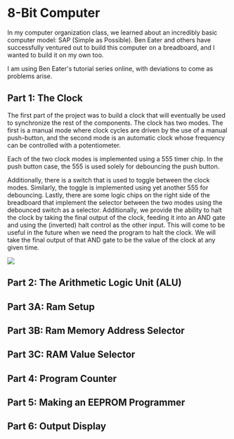 # 8-Bit Computer
In my computer organization class, we learned about an incredibly basic computer model: SAP (Simple as Possible). Ben Eater and others have successfully ventured out to build this computer on a breadboard, and I wanted to build it on my own too.

I am using Ben Eater's tutorial series online, with deviations to come as problems arise.

## Part 1: The Clock
The first part of the project was to build a clock that will eventually be used to synchronize the rest of the components. The clock has two modes. The first is a manual mode where clock cycles are driven by the use of a manual push-button, and the second mode is an automatic clock whose frequency can be controlled with a potentiometer.

Each of the two clock modes is implemented using a 555 timer chip. In the push button case, the 555 is used solely for debouncing the push button. 

Additionally, there is a switch that is used to toggle between the clock modes. Similarly, the toggle is implemented using yet another 555 for debouncing. Lastly, there are some logic chips on the right side of the breadboard that implement the selector between the two modes using the debounced switch as a selector. Additionally, we provide the ability to halt the clock by taking the final output of the clock, feeding it into an AND gate and using the (inverted) halt control as the other input. This will come to be useful in the future when we need the program to halt the clock. We will take the final output of that AND gate to be the value of the clock at any given time.

![](clock.gif)

## Part 2: The Arithmetic Logic Unit (ALU)
## Part 3A: Ram Setup
## Part 3B: Ram Memory Address Selector
## Part 3C: RAM Value Selector
## Part 4: Program Counter
## Part 5: Making an EEPROM Programmer
## Part 6: Output Display
